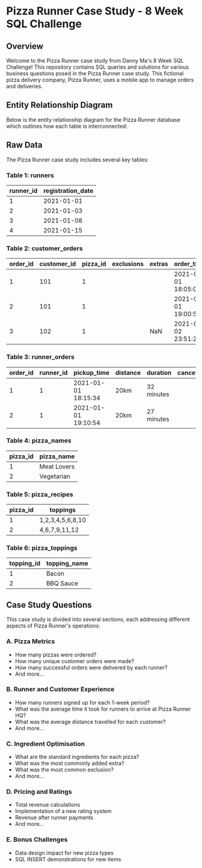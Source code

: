# Pizza Runner Case Study - 8 Week SQL Challenge

## Overview
Welcome to the Pizza Runner case study from Danny Ma's 8 Week SQL Challenge! This repository contains SQL queries and solutions for various business questions posed in the Pizza Runner case study. This fictional pizza delivery company, Pizza Runner, uses a mobile app to manage orders and deliveries.

## Entity Relationship Diagram
Below is the entity relationship diagram for the Pizza Runner database which outlines how each table is interconnected:


## Raw Data
The Pizza Runner case study includes several key tables:

### Table 1: runners
| runner_id | registration_date |
|-----------|-------------------|
| 1         | 2021-01-01        |
| 2         | 2021-01-03        |
| 3         | 2021-01-08        |
| 4         | 2021-01-15        |

### Table 2: customer_orders
| order_id | customer_id | pizza_id | exclusions | extras | order_time          |
|----------|-------------|----------|------------|--------|---------------------|
| 1        | 101         | 1        |            |        | 2021-01-01 18:05:02 |
| 2        | 101         | 1        |            |        | 2021-01-01 19:00:52 |
| 3        | 102         | 1        |            | NaN    | 2021-01-02 23:51:23 |

### Table 3: runner_orders
| order_id | runner_id | pickup_time           | distance | duration   | cancellation           |
|----------|-----------|-----------------------|----------|------------|------------------------|
| 1        | 1         | 2021-01-01 18:15:34   | 20km     | 32 minutes |                        |
| 2        | 1         | 2021-01-01 19:10:54   | 20km     | 27 minutes |                        |

### Table 4: pizza_names
| pizza_id | pizza_name  |
|----------|-------------|
| 1        | Meat Lovers |
| 2        | Vegetarian  |

### Table 5: pizza_recipes
| pizza_id | toppings       |
|----------|----------------|
| 1        | 1,2,3,4,5,6,8,10 |
| 2        | 4,6,7,9,11,12  |

### Table 6: pizza_toppings
| topping_id | topping_name |
|------------|--------------|
| 1          | Bacon        |
| 2          | BBQ Sauce    |

## Case Study Questions
This case study is divided into several sections, each addressing different aspects of Pizza Runner's operations:

### A. Pizza Metrics
- How many pizzas were ordered?
- How many unique customer orders were made?
- How many successful orders were delivered by each runner?
- And more...

### B. Runner and Customer Experience
- How many runners signed up for each 1-week period?
- What was the average time it took for runners to arrive at Pizza Runner HQ?
- What was the average distance travelled for each customer?
- And more...

### C. Ingredient Optimisation
- What are the standard ingredients for each pizza?
- What was the most commonly added extra?
- What was the most common exclusion?
- And more...

### D. Pricing and Ratings
- Total revenue calculations
- Implementation of a new rating system
- Revenue after runner payments
- And more...

### E. Bonus Challenges
- Data design impact for new pizza types
- SQL INSERT demonstrations for new items


